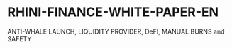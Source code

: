 # RHINI-FINANCE-WHITE-PAPER-EN
ANTI-WHALE LAUNCH, LIQUIDITY PROVIDER, DeFI, MANUAL BURNS and SAFETY
